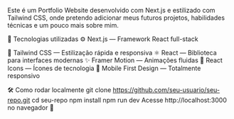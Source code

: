 Este é um Portfolio Website desenvolvido com Next.js e estilizado com Tailwind CSS, onde pretendo adicionar meus futuros projetos, habilidades técnicas e um pouco mais sobre mim.

🚀 Tecnologias utilizadas
⚙️ Next.js — Framework React full-stack

🎨 Tailwind CSS — Estilização rápida e responsiva
⚛️ React — Biblioteca para interfaces modernas
✨ Framer Motion — Animações fluidas
🧩 React Icons — Ícones de tecnologia
📱 Mobile First Design — Totalmente responsivo

🛠️ Como rodar localmente
git clone https://github.com/seu-usuario/seu-repo.git
cd seu-repo
npm install
npm run dev
Acesse http://localhost:3000 no navegador 🚀
